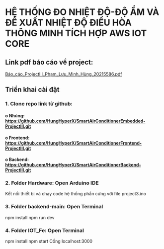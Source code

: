 # HỆ THỐNG ĐO NHIỆT ĐỘ-ĐỘ ẨM VÀ ĐỀ XUẤT NHIỆT ĐỘ ĐIỀU HÒA THÔNG MINH TÍCH HỢP AWS IOT CORE

## Link pdf báo cáo về project: 
[Báo_cáo_ProjectIII_Phạm_Lưu_Minh_Hùng_20215586.pdf](https://github.com/user-attachments/files/18707638/Bao_cao_ProjectIII_Ph.m_L.u_Minh_Hung_20215586.pdf)

## Triển khai cài đặt 

### 1. Clone repo link từ github:  
#### o Nhúng: https://github.com/HungHyperX/SmartAirConditionerEmbedded-ProjectIII.git

#### o Frontend: https://github.com/HungHyperX/SmartAirConditionerFrontend-ProjectIII.git 

#### o Backend: https://github.com/HungHyperX/SmartAirConditionerBackend-ProjectIII.git 

### 2. Folder Hardware: Open Arduino IDE 
Kết nối thiết bị và chạy code hệ thống phần cứng với file project3.ino 
### 3. Folder backend-main: Open Terminal 
npm install 
npm run dev  
### 4. Folder IOT_Fe: Open Terminal 
npm install 
npm start 
Cổng localhost:3000



